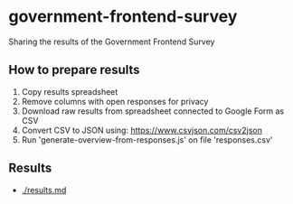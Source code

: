 # government-frontend-survey

Sharing the results of the Government Frontend Survey

## How to prepare results

1. Copy results spreadsheet
2. Remove columns with open responses for privacy
3. Download raw results from spreadsheet connected to Google Form as CSV
4. Convert CSV to JSON using: https://www.csvjson.com/csv2json
5. Run 'generate-overview-from-responses.js' on file 'responses.csv'

## Results

- [./results.md](./results.md)